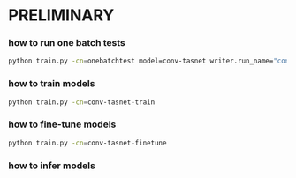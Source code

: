 # PRELIMINARY

### how to run one batch tests

```bash
python train.py -cn=onebatchtest model=conv-tasnet writer.run_name="conv-tasnet-one-batch-test"
```

### how to train models

```bash
python train.py -cn=conv-tasnet-train
```

### how to fine-tune models

```bash
python train.py -cn=conv-tasnet-finetune
```

### how to infer models
